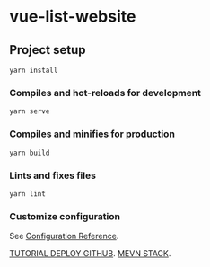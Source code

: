 # vue-list-website

## Project setup
```
yarn install
```

### Compiles and hot-reloads for development
```
yarn serve
```

### Compiles and minifies for production
```
yarn build
```

### Lints and fixes files
```
yarn lint
```

### Customize configuration
See [Configuration Reference](https://cli.vuejs.org/config/).

[TUTORIAL DEPLOY GITHUB](https://medium.com/swlh/deploy-vue-app-to-github-pages-2ada48d7397e).
[MEVN STACK](https://www.codermen.com/mevn-stack-tutorial-from-scratch-for-the-beginner/).
